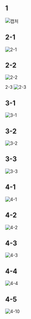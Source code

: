 1
---
![캡처](https://github.com/CommercialCrew/r3fpractice/assets/101386134/6d71f359-32b7-4b24-937f-ed7c50cbd9cf)

2-1
---
![2-1](https://github.com/CommercialCrew/r3fpractice/assets/101386134/4016ac7e-b15e-4743-9fef-d0426c645b92)

2-2
---
![2-2](https://github.com/CommercialCrew/r3fpractice/assets/101386134/da500fdd-c8b1-4838-957b-2331dd7e78b3)

2-3
![2-3](https://github.com/CommercialCrew/r3fpractice/assets/101386134/e728eae7-1b62-4555-a522-2d9c22e83671)


3-1
---
![3-1](https://github.com/CommercialCrew/r3fpractice/assets/101386134/8152034d-4a25-4ee5-bfcb-ee014222a010)

3-2
---
![3-2](https://github.com/CommercialCrew/r3fpractice/assets/101386134/2d36a994-2357-4aa1-a006-d312d34370a2)

3-3
---
![3-3](https://github.com/CommercialCrew/r3fpractice/assets/101386134/2b8ea8ec-53d4-490b-b124-4cd07aa97745)

4-1
---
![4-1](https://github.com/CommercialCrew/r3fpractice/assets/101386134/59676839-dfbe-49ab-9b77-be1c365cbac0)

4-2
---
![4-2](https://github.com/CommercialCrew/r3fpractice/assets/101386134/df5c7de1-f441-4060-a52f-248fe6113be8)

4-3
---
![4-3](https://github.com/CommercialCrew/r3fpractice/assets/101386134/8af87350-9731-4083-a3a7-7c1ededbeb46)

4-4
---
![4-4](https://github.com/CommercialCrew/r3fpractice/assets/101386134/c9245126-8dea-48bc-9286-d55cd882b7de)

4-5
---
![4-10](https://github.com/CommercialCrew/r3fpractice/assets/101386134/8e97f2a0-6132-43ea-94d9-89b298281754)
